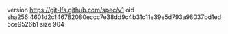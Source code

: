 version https://git-lfs.github.com/spec/v1
oid sha256:4601d2c146782080eccc7e38dd9c4b31c11e39e5d793a98037bd1ed5ce9526b1
size 904
